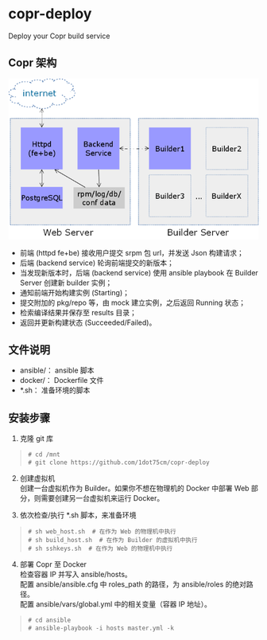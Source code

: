 # copr-deploy
Deploy your Copr build service

## Copr 架构

![arch](https://raw.githubusercontent.com/1dot75cm/copr-deploy/master/snapshot/copr_arch.png)

- 前端 (httpd fe+be) 接收用户提交 srpm 包 url，并发送 Json 构建请求；
- 后端 (backend service) 轮询前端提交的新版本；
- 当发现新版本时，后端 (backend service) 使用 ansible playbook 在 Builder Server 创建新 builder 实例；
- 通知前端开始构建实例 (Starting)；
- 提交附加的 pkg/repo 等，由 mock 建立实例，之后返回 Running 状态；
- 检索编译结果并保存至 results 目录；
- 返回并更新构建状态 (Succeeded/Failed)。

## 文件说明

- ansible/： ansible 脚本
- docker/： Dockerfile 文件
- *.sh： 准备环境的脚本

## 安装步骤

1. 克隆 git 库
> ```
> # cd /mnt
> # git clone https://github.com/1dot75cm/copr-deploy
> ```

2. 创建虚拟机    
创建一台虚拟机作为 Builder。如果你不想在物理机的 Docker 中部署 Web 部分，则需要创建另一台虚拟机来运行 Docker。

3. 依次检查/执行 *.sh 脚本，来准备环境
> ```
> # sh web_host.sh  # 在作为 Web 的物理机中执行
> # sh build_host.sh  # 在作为 Builder 的虚拟机中执行
> # sh sshkeys.sh  # 在作为 Web 的物理机中执行
> ```

4. 部署 Copr 至 Docker   
检查容器 IP 并写入 ansible/hosts。   
配置 ansible/ansible.cfg 中 roles_path 的路径，为 ansible/roles 的绝对路径。   
配置 ansible/vars/global.yml 中的相关变量（容器 IP 地址）。
> ```
> # cd ansible
> # ansible-playbook -i hosts master.yml -k
> ```
